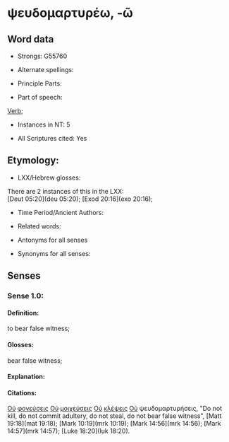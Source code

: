 # ψευδομαρτυρέω, -ῶ 

<!-- Status: S2=NeedsFinalCheck -->
<!-- Lexica used for edits: BDAG, FFM, LN, A-S  -->

## Word data

* Strongs: G55760

* Alternate spellings:

* Principle Parts: 

* Part of speech: 

[Verb](http://ugg.readthedocs.io/en/latest/verb.html); 

* Instances in NT: 5

* All Scriptures cited: Yes

## Etymology: 

* LXX/Hebrew glosses: 

There are 2 instances of this in the LXX:  
[Deut 05:20](deu 05:20); [Exod 20:16](exo 20:16); 
    
* Time Period/Ancient Authors: 

* Related words: 

* Antonyms for all senses

* Synonyms for all senses: 

## Senses 

### Sense 1.0: 

#### Definition: 

to bear false witness;   

#### Glosses: 

bear false witness; 

#### Explanation: 

#### Citations: 

[Οὐ](../G37560/01.md) [φονεύσεις](../G54070/01.md) [Οὐ](../G37560/01.md) [μοιχεύσεις](../G34310/01.md) [Οὐ](../G37560/01.md) [κλέψεις](../G28130/01.md) [Οὐ](../G37560/01.md) ψευδομαρτυρήσεις, "Do not kill, do not commit adultery, do not steal, do not bear false witness", [Matt 19:18](mat 19:18); [Mark 10:19](mrk 10:19); [Mark 14:56](mrk 14:56); [Mark 14:57](mrk 14:57); [Luke 18:20](luk 18:20).
